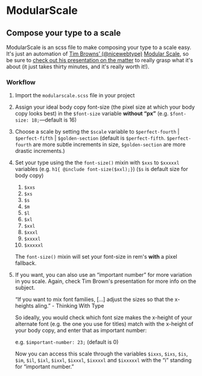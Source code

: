 # ModularScale
## Compose your type to a scale

ModularScale is an scss file to make composing your type to a scale easy. It's just an automation of [Tim Browns’ (@nicewebtype)](https://twitter.com/nicewebtype) [Modular Scale](http://modularscale.com/), so be sure to [check out his presentation on the matter](http://vimeo.com/17079380) to really grasp what it's about (it just takes thirty minutes, and it's really worth it!).

### Workflow

1. Import the `modularscale.scss` file in your project

2. Assign your ideal body copy font-size (the pixel size at which your body copy looks best) in the `$font-size` variable **without “px”** (e.g. `$font-size: 18;`—default is 16)

3. Choose a scale by setting the `$scale` variable to `$perfect-fourth` | `$perfect-fifth` | `$golden-section` (default is `$perfect-fifth`. `$perfect-fourth` are more subtle increments in size, `$golden-section` are more drastic increments.)

4. Set your type using the the `font-size()` mixin with `$xxs` to `$xxxxxl` variables (e.g. `h1{ @include font-size($xxl);}`) (`$s` is default size for body copy)

	1. `$xxs`
	2. `$xs`
	3. `$s`
	4. `$m`
	5. `$l`
	6. `$xl`
	7. `$xxl`
	8. `$xxxl`
	9. `$xxxxl`
	10. `$xxxxxl`

	The `font-size()` mixin will set your font-size in rem's **with** a pixel fallback.

5. If you want, you can also use an “important number” for more variation in you scale. Again, check Tim Brown's presentation for more info on the subject.

	“If you want to mix font families, […] adjust the sizes so that the x-heights aling.” - Thinking With Type

	So ideally, you would check which font size makes the x-height of your alternate font (e.g. the one you use for titles) match with the x-height of your body copy, and enter that as important number:

	e.g. `$important-number: 23;` (default is 0)

	Now you can access this scale through the variables `$ixxs`, `$ixs`, `$is`, `$im`, `$il`, `$ixl`, `$ixxl`, `$ixxxl`, `$ixxxxl` and `$ixxxxxl` with the “i” standing for “important number.”


